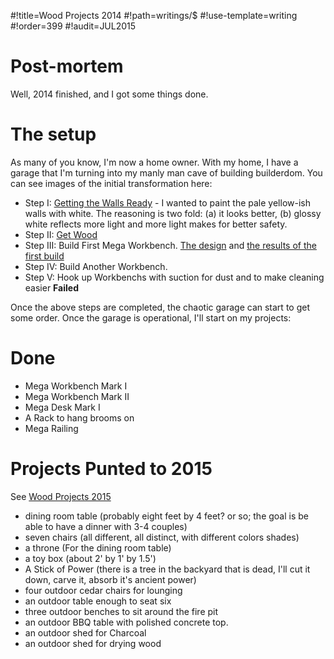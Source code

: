 #!title=Wood Projects 2014
#!path=writings/$
#!use-template=writing
#!order=399
#!audit=JUL2015

# Post-mortem

Well, 2014 finished, and I got some things done.

# The setup

As many of you know, I'm now a home owner. With my home, I have a garage that I'm turning into my manly man cave of building builderdom. You can see images of the initial transformation here:

* Step I: [Getting the Walls Ready](http://images.jeffrey.io/man-cave-build-out/) - I wanted to paint the pale yellow-ish walls with white. The reasoning is two fold: (a) it looks better, (b) glossy white reflects more light and more light makes for better safety.
* Step II: [Get Wood](http://images.jeffrey.io/my-stiff-wood/0002/)
* Step III: Build First Mega Workbench. [The design](http://images.jeffrey.io/mega-tatbles/0002/) and [the results of the first build](http://images.jeffrey.io/first-mega-workbench/0002/)
* Step IV: Build Another Workbench. 
* Step V: Hook up Workbenchs with suction for dust and to make cleaning easier **Failed**

Once the above steps are completed, the chaotic garage can start to get some order. Once the garage is operational, I'll start on my projects:

# Done
* Mega Workbench Mark I
* Mega Workbench Mark II
* Mega Desk Mark I
* A Rack to hang brooms on
* Mega Railing

# Projects Punted to 2015

See  [Wood Projects 2015](/projects/wood-projects-2015.html)

* dining room table (probably eight feet by 4 feet? or so; the goal is be able to have a dinner with 3-4 couples)
* seven chairs (all different, all distinct, with different colors shades)
* a throne (For the dining room table)
* a toy box (about 2' by 1' by 1.5')
* A Stick of Power (there is a tree in the backyard that is dead, I'll cut it down, carve it, absorb it's ancient power)
* four outdoor cedar chairs for lounging
* an outdoor table enough to seat six
* three outdoor benches to sit around the fire pit
* an outdoor BBQ table with polished concrete top.
* an outdoor shed for Charcoal
* an outdoor shed for drying wood

